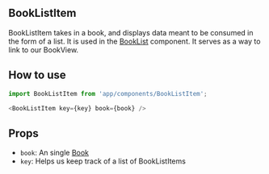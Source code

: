 BookListItem
------------
BookListItem takes in a book, and displays data meant to be consumed in the form of a list.  It is used in the [BookList](../BookList) component.  It serves as a way to link to our BookView.

## How to use
```js
import BookListItem from 'app/components/BookListItem';

<BookListItem key={key} book={book} />
```

## Props
* `book`: An single [Book](../../data/models/Book)
* `key`: Helps us keep track of a list of BookListItems
